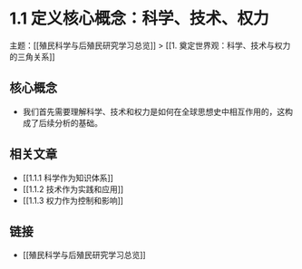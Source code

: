 # 1.1 定义核心概念：科学、技术、权力

主题：[[殖民科学与后殖民研究学习总览]] > [[1. 奠定世界观：科学、技术与权力的三角关系]]

## 核心概念

- 我们首先需要理解科学、技术和权力是如何在全球思想史中相互作用的，这构成了后续分析的基础。

## 相关文章

- [[1.1.1 科学作为知识体系]]
- [[1.1.2 技术作为实践和应用]]
- [[1.1.3 权力作为控制和影响]]

## 链接

- [[殖民科学与后殖民研究学习总览]]
